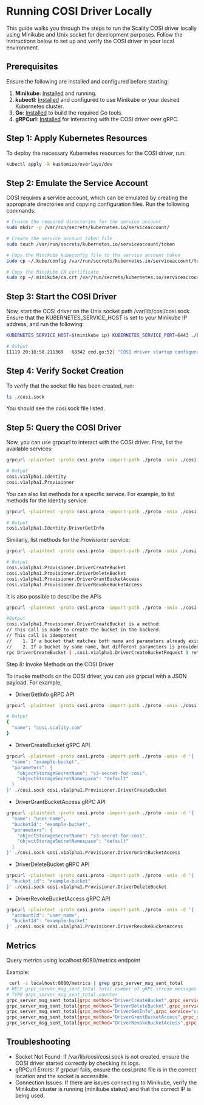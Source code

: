 # Running COSI Driver Locally

This guide walks you through the steps to run the Scality COSI driver locally using Minikube and Unix socket for development purposes. Follow the instructions below to set up and verify the COSI driver in your local environment.

## Prerequisites

Ensure the following are installed and configured before starting:

1. **Minikube**: [Installed](https://minikube.sigs.k8s.io/docs/start/) and running.
2. **kubectl**: [Installed](https://kubernetes.io/docs/tasks/tools/) and configured to use Minikube or your desired Kubernetes cluster.
3. **Go**: [Installed](https://golang.org/doc/install) to build the required Go tools.
4. **gRPCurl**: [Installed](https://github.com/fullstorydev/grpcurl#installation) for interacting with the COSI driver over gRPC.

## Step 1: Apply Kubernetes Resources

To deploy the necessary Kubernetes resources for the COSI driver, run:

```bash
kubectl apply -k kustomize/overlays/dev
```

## Step 2: Emulate the Service Account

COSI requires a service account, which can be emulated by creating the appropriate directories and copying configuration files. Run the following commands:

```sh
# Create the required directories for the service account
sudo mkdir -p /var/run/secrets/kubernetes.io/serviceaccount/

# Create the service account token file
sudo touch /var/run/secrets/kubernetes.io/serviceaccount/token

# Copy the Minikube kubeconfig file to the service account token
sudo cp ~/.kube/config /var/run/secrets/kubernetes.io/serviceaccount/token

# Copy the Minikube CA certificate
sudo cp ~/.minikube/ca.crt /var/run/secrets/kubernetes.io/serviceaccount/
```

## Step 3: Start the COSI Driver

Now, start the COSI driver on the Unix socket path /var/lib/cosi/cosi.sock. Ensure that the KUBERNETES_SERVICE_HOST is set to your Minikube IP address, and run the following:

```sh
KUBERNETES_SERVICE_HOST=$(minikube ip) KUBERNETES_SERVICE_PORT=6443 ./bin/scality-cosi-driver --driver-address unix://$(pwd)/cosi.sock

# Output
I1119 20:18:58.211369   68342 cmd.go:52] "COSI driver startup configuration" driverAddress="unix:///path/to/cosi.sock" driverPrefix="cosi"
```

## Step 4: Verify Socket Creation

To verify that the socket file has been created, run:

```sh
ls ./cosi.sock
```

You should see the cosi.sock file listed.

## Step 5: Query the COSI Driver

Now, you can use grpcurl to interact with the COSI driver. First, list the available services:

```sh
grpcurl -plaintext -proto cosi.proto -import-path ./proto -unix ./cosi.sock list

# Output
cosi.v1alpha1.Identity
cosi.v1alpha1.Provisioner
```

You can also list methods for a specific service. For example, to list methods for the Identity service:

```sh
grpcurl -plaintext -proto cosi.proto -import-path ./proto -unix ./cosi.sock list cosi.v1alpha1.Identity

# Output
cosi.v1alpha1.Identity.DriverGetInfo
```

Similarly, list methods for the Provisioner service:

```sh
grpcurl -plaintext -proto cosi.proto -import-path ./proto -unix ./cosi.sock list cosi.v1alpha1.Provisioner

# Output
cosi.v1alpha1.Provisioner.DriverCreateBucket
cosi.v1alpha1.Provisioner.DriverDeleteBucket
cosi.v1alpha1.Provisioner.DriverGrantBucketAccess
cosi.v1alpha1.Provisioner.DriverRevokeBucketAccess
```

It is also possible to describe the APIs

```sh
grpcurl -plaintext -proto cosi.proto -import-path ./proto -unix ./cosi.sock describe cosi.v1alpha1.Provisioner.DriverCreateBucket

#Output
cosi.v1alpha1.Provisioner.DriverCreateBucket is a method:
// This call is made to create the bucket in the backend.
// This call is idempotent
//    1. If a bucket that matches both name and parameters already exists, then OK (success) must be returned.
//    2. If a bucket by same name, but different parameters is provided, then the appropriate error code ALREADY_EXISTS must be returned.
rpc DriverCreateBucket ( .cosi.v1alpha1.DriverCreateBucketRequest ) returns ( .cosi.v1alpha1.DriverCreateBucketResponse );
```

Step 8: Invoke Methods on the COSI Driver

To invoke methods on the COSI driver, you can use grpcurl with a JSON payload. For example,

- DriverGetInfo gRPC API

```sh
grpcurl -plaintext -proto cosi.proto -import-path ./proto -unix ./cosi.sock cosi.v1alpha1.Identity.DriverGetInfo

# Output
{
  "name": "cosi.scality.com"
}
```

- DriverCreateBucket gRPC API

```sh
grpcurl -plaintext -proto cosi.proto -import-path ./proto -unix -d '{
  "name": "example-bucket",
  "parameters": {
    "objectStorageSecretName": "s3-secret-for-cosi",
    "objectStorageSecretNamespace": "default"
  }
}' ./cosi.sock cosi.v1alpha1.Provisioner.DriverCreateBucket
```

- DriverGrantBucketAccess gRPC API

```sh
grpcurl -plaintext -proto cosi.proto -import-path ./proto -unix -d '{
  "name": "user-name",
  "bucketId": "example-bucket",
  "parameters": {
    "objectStorageSecretName": "s3-secret-for-cosi",
    "objectStorageSecretNamespace": "default"
  }
}' ./cosi.sock cosi.v1alpha1.Provisioner.DriverGrantBucketAccess
```

- DriverDeleteBucket gRPC API

```sh
grpcurl -plaintext -proto cosi.proto -import-path ./proto -unix -d '{
  "bucket_id": "example-bucket"
}' ./cosi.sock cosi.v1alpha1.Provisioner.DriverDeleteBucket
```

- DriverRevokeBucketAccess gRPC API

```sh
grpcurl -plaintext -proto cosi.proto -import-path ./proto -unix -d '{
  "accountId": "user-name",
  "bucketId": "example-bucket"
}' ./cosi.sock cosi.v1alpha1.Provisioner.DriverRevokeBucketAccess
```

## Metrics

Query metrics using localhost:8080/metrics endpoint

Example:

```sh
 curl -s localhost:8080/metrics | grep grpc_server_msg_sent_total
# HELP grpc_server_msg_sent_total Total number of gRPC stream messages sent by the server.
# TYPE grpc_server_msg_sent_total counter
grpc_server_msg_sent_total{grpc_method="DriverCreateBucket",grpc_service="cosi.v1alpha1.Provisioner",grpc_type="unary"} 2
grpc_server_msg_sent_total{grpc_method="DriverDeleteBucket",grpc_service="cosi.v1alpha1.Provisioner",grpc_type="unary"} 0
grpc_server_msg_sent_total{grpc_method="DriverGetInfo",grpc_service="cosi.v1alpha1.Identity",grpc_type="unary"} 3
grpc_server_msg_sent_total{grpc_method="DriverGrantBucketAccess",grpc_service="cosi.v1alpha1.Provisioner",grpc_type="unary"} 0
grpc_server_msg_sent_total{grpc_method="DriverRevokeBucketAccess",grpc_service="cosi.v1alpha1.Provisioner",grpc_type="unary"} 0
```

## Troubleshooting

- Socket Not Found: If /var/lib/cosi/cosi.sock is not created, ensure the COSI driver started correctly by checking its logs.
- gRPCurl Errors: If grpcurl fails, ensure the cosi.proto file is in the correct location and the socket is accessible.
- Connection Issues: If there are issues connecting to Minikube, verify the Minikube cluster is running (minikube status) and that the correct IP is being used.
